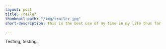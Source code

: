 ```yaml
---
layout: post
title: Trailer
thumbnail-path: "/img/trailer.jpg"
short-description: This is the best use of my time in my life thus far.

---
```

Testing, testing.
